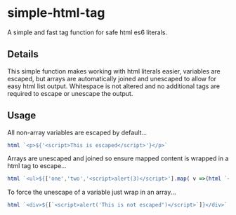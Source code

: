 # simple-html-tag
A simple and fast tag function for safe html es6 literals.

## Details

This simple function makes working with html literals easier, variables are escaped, but arrays are automatically joined and unescaped to allow for easy html list output. Whitespace is not altered and no additional tags are required to escape or unescape the output.

## Usage

All non-array variables are escaped by default...

```js
html `<p>${'<script>This is escaped</script>'}</p>`
```

Arrays are unescaped and joined so ensure mapped content is wrapped in a html tag to escape...
```js
html `<ul>${['one','two','<script>alert(3)</script>'].map( v =>(html `<li>${v}</li>`))}</ul>`
```

To force the unescape of a variable just wrap in an array...
```js
html `<div>${[`<script>alert('This is not escaped')</script>`]}</div>`
```